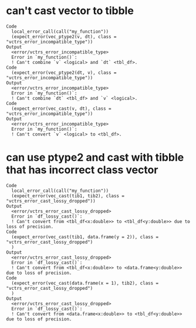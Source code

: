 # can't cast vector to tibble

    Code
      local_error_call(call("my_function"))
      (expect_error(vec_ptype2(v, dt), class = "vctrs_error_incompatible_type"))
    Output
      <error/vctrs_error_incompatible_type>
      Error in `my_function()`:
      ! Can't combine `v` <logical> and `dt` <tbl_df>.
    Code
      (expect_error(vec_ptype2(dt, v), class = "vctrs_error_incompatible_type"))
    Output
      <error/vctrs_error_incompatible_type>
      Error in `my_function()`:
      ! Can't combine `dt` <tbl_df> and `v` <logical>.
    Code
      (expect_error(vec_cast(v, dt), class = "vctrs_error_incompatible_type"))
    Output
      <error/vctrs_error_incompatible_type>
      Error in `my_function()`:
      ! Can't convert `v` <logical> to <tbl_df>.

# can use ptype2 and cast with tibble that has incorrect class vector

    Code
      local_error_call(call("my_function"))
      (expect_error(vec_cast(tib1, tib2), class = "vctrs_error_cast_lossy_dropped"))
    Output
      <error/vctrs_error_cast_lossy_dropped>
      Error in `df_lossy_cast()`:
      ! Can't convert from <tbl_df<x:double>> to <tbl_df<y:double>> due to loss of precision.
    Code
      (expect_error(vec_cast(tib1, data.frame(y = 2)), class = "vctrs_error_cast_lossy_dropped")
      )
    Output
      <error/vctrs_error_cast_lossy_dropped>
      Error in `df_lossy_cast()`:
      ! Can't convert from <tbl_df<x:double>> to <data.frame<y:double>> due to loss of precision.
    Code
      (expect_error(vec_cast(data.frame(x = 1), tib2), class = "vctrs_error_cast_lossy_dropped")
      )
    Output
      <error/vctrs_error_cast_lossy_dropped>
      Error in `df_lossy_cast()`:
      ! Can't convert from <data.frame<x:double>> to <tbl_df<y:double>> due to loss of precision.

